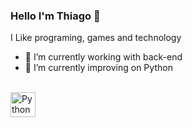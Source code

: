 ### Hello I'm Thiago  👋

I Like programing, games and technology

- 🔭 I’m currently working with back-end
- 🌱 I’m currently improving on Python
<div style="display: inline_block"><br>
  <img align='center' alt='Python' src='30' width='40' img src="https://cdn.jsdelivr.net/gh/devicons/devicon/icons/python/python-original-wordmark.svg">
